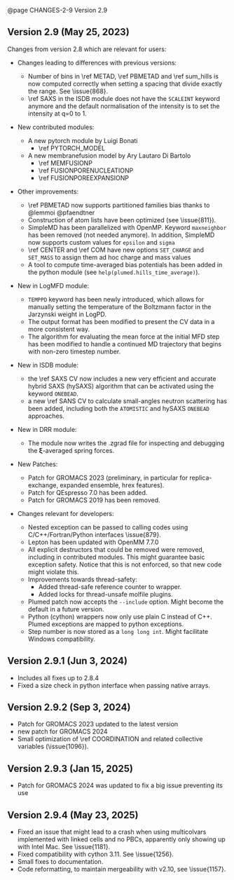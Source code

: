 @page CHANGES-2-9 Version 2.9
  
## Version 2.9 (May 25, 2023)

Changes from version 2.8 which are relevant for users:

- Changes leading to differences with previous versions:
  - Number of bins in \ref METAD, \ref PBMETAD and \ref sum_hills is now computed correctly
    when setting a spacing that divide exactly the range. See \issue{868}.
  - \ref SAXS in the ISDB module does not have the `SCALEINT` keyword anymore and the default normalisation of the intensity is to set the intensity at q=0 to 1.

- New contributed modules:
  - A new pytorch module by Luigi Bonati
     - \ref PYTORCH_MODEL
  - A new membranefusion model by Ary Lautaro Di Bartolo
     - \ref MEMFUSIONP
     - \ref FUSIONPORENUCLEATIONP
     - \ref FUSIONPOREEXPANSIONP

- Other improvements:
  - \ref PBMETAD now supports partitioned families bias thanks to @lemmoi @pfaendtner
  - Construction of atom lists have been optimized (see \issue{811}).
  - SimpleMD has been parallelized with OpenMP. Keyword `maxneighbor` has been removed (not needed anymore).
    In addition, SimpleMD now supports custom values for `epsilon` and `sigma`
  - \ref CENTER and \ref COM have new options `SET_CHARGE` and `SET_MASS` to assign them ad hoc charge and mass values
  - A tool to compute time-averaged bias potentials has been added in the python module (see `help(plumed.hills_time_average)`).

- New in LogMFD module:
  - `TEMPPD` keyword has been newly introduced, which allows for manually setting the temperature of the Boltzmann factor in the Jarzynski weight in LogPD.
  - The output format has been modified to present the CV data in a more consistent way.
  - The algorithm for evaluating the mean force at the initial MFD step has been modified to handle a continued MD trajectory that begins with non-zero timestep number.

- New in ISDB module:
  - the \ref SAXS CV now includes a new very efficient and accurate hybrid SAXS (hySAXS) algorithm that can be activated using the keyword `ONEBEAD`.
  - a new \ref SANS CV to calculate small-angles neutron scattering has been added, including both the `ATOMISTIC` and hySAXS `ONEBEAD` approaches.

- New in DRR module:
  - The module now writes the .zgrad file for inspecting and debugging the $\boldsymbol{\xi}$-averaged spring forces.

- New Patches:
  - Patch for GROMACS 2023 (preliminary, in particular for replica-exchange, expanded ensemble, hrex features). 
  - Patch for QEspresso 7.0 has been added.
  - Patch for GROMACS 2019 has been removed.

- Changes relevant for developers:
  - Nested exception can be passed to calling codes using C/C++/Fortran/Python interfaces \issue{879}.
  - Lepton has been updated with OpenMM 7.7.0
  - All explicit destructors that could be removed were removed, including in contributed modules. This might guarantee basic exception safety.
    Notice that this is not enforced, so that new code might violate this.
  - Improvements towards thread-safety:
    - Added thread-safe reference counter to wrapper.
    - Added locks for thread-unsafe molfile plugins.
  - Plumed patch now accepts the `--include` option. Might become the default in a future version.
  - Python (cython) wrappers now only use plain C instead of C++. Plumed exceptions are mapped to python exceptions.
  - Step number is now stored as a `long long int`. Might facilitate Windows compatibility.

## Version 2.9.1 (Jun 3, 2024)
- Includes all fixes up to 2.8.4
- Fixed a size check in python interface when passing native arrays.
  
## Version 2.9.2 (Sep 3, 2024)
  - Patch for GROMACS 2023 updated to the latest version
  - new patch for GROMACS 2024 
  - Small optimization of \ref COORDINATION and related collective variables (\issue{1096}).

## Version 2.9.3 (Jan 15, 2025)
  - Patch for GROMACS 2024 was updated to fix a big issue preventing its use

## Version 2.9.4 (May 23, 2025)
  - Fixed an issue that might lead to a crash when using multicolvars implemented with linked cells and no PBCs, apparently
    only showing up with Intel Mac. See \issue{1181}.
  - Fixed compatibility with cython 3.11. See \issue{1256}.
  - Small fixes to documentation.
  - Code reformatting, to maintain mergeability with v2.10, see \issue{1157}.
